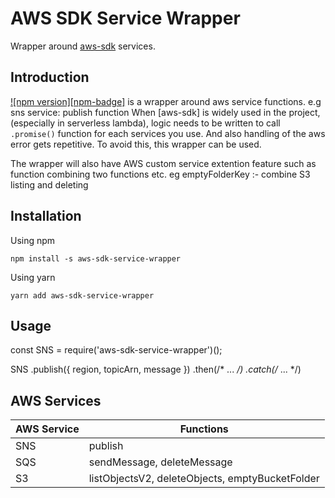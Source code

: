 # AWS SDK Service Wrapper

Wrapper around [aws-sdk](https://www.npmjs.com/package/aws-sdk) services.

## Introduction

[![npm version][npm-badge]](https://www.npmjs.com/package/aws-sdk-service-wrapper) is a wrapper around aws service functions.
e.g sns service: publish function
When [aws-sdk] is widely used in the project, (especially in serverless lambda), logic needs to be written to call `.promise()` function for each services you use. And also handling of the aws error gets repetitive.
To avoid this, this wrapper can be used.

The wrapper will also have AWS custom service extention feature such as function combining two functions etc.
eg emptyFolderKey :- combine S3 listing and deleting


## Installation
Using npm
```
npm install -s aws-sdk-service-wrapper
```

Using yarn
```
yarn add aws-sdk-service-wrapper
```

## Usage
const SNS = require('aws-sdk-service-wrapper')();

SNS
  .publish({ region, topicArn, message })
  .then(/* ... */)
  .catch(/* ... */)

## AWS Services

AWS Service  | 	Functions
-------------|-----------------------
SNS          | publish
SQS          | sendMessage, deleteMessage
S3           | listObjectsV2, deleteObjects, emptyBucketFolder

[npm-url]: https://www.npmjs.com/package/aws-sdk-service-wrapper